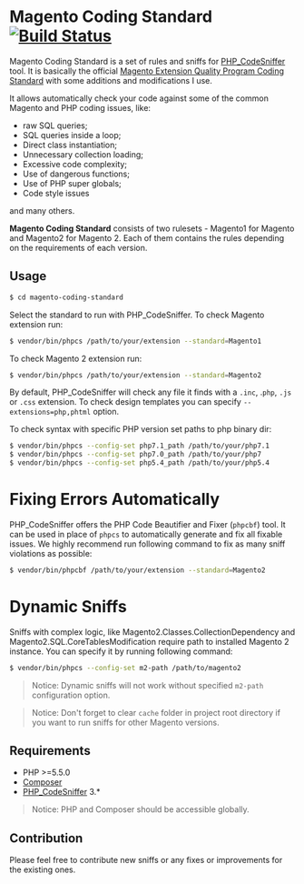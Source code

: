 # Magento Coding Standard [![Build Status](https://travis-ci.org/diazwatson/magento-coding-standards.svg?branch=master)](https://travis-ci.org/diazwatson/magento-coding-standards)

Magento Coding Standard is a set of rules and sniffs for [PHP_CodeSniffer](https://github.com/squizlabs/PHP_CodeSniffer) tool. It is basically the official [Magento Extension Quality Program Coding Standard](https://github.com/magento/marketplace-eqp) with some additions and modifications I use.

It allows automatically check your code against some of the common Magento and PHP coding issues, like:
- raw SQL queries;
- SQL queries inside a loop;
- Direct class instantiation;
- Unnecessary collection loading;
- Excessive code complexity;
- Use of dangerous functions;
- Use of PHP super globals;
- Code style issues

and many others.

**Magento Coding Standard** consists of two rulesets - Magento1 for Magento and Magento2 for Magento 2. Each of them contains the rules depending on the requirements of each version.

## Usage
```sh
$ cd magento-coding-standard
```
Select the standard to run with PHP_CodeSniffer. To check Magento extension run:
```sh
$ vendor/bin/phpcs /path/to/your/extension --standard=Magento1
```
To check Magento 2 extension run:
```sh
$ vendor/bin/phpcs /path/to/your/extension --standard=Magento2
```
By default, PHP_CodeSniffer will check any file it finds with a `.inc`, .`php`, `.js` or `.css` extension. To check design templates you can specify `--extensions=php,phtml` option.

To check syntax with specific PHP version set paths to php binary dir:
```sh
$ vendor/bin/phpcs --config-set php7.1_path /path/to/your/php7.1
$ vendor/bin/phpcs --config-set php7.0_path /path/to/your/php7
$ vendor/bin/phpcs --config-set php5.4_path /path/to/your/php5.4
```
# Fixing Errors Automatically

PHP_CodeSniffer offers the PHP Code Beautifier and Fixer (`phpcbf`) tool. It can be used in place of `phpcs` to automatically generate and fix all fixable issues. We highly recommend run following command to fix as many sniff violations as possible:
```sh
$ vendor/bin/phpcbf /path/to/your/extension --standard=Magento2
```
# Dynamic Sniffs

Sniffs with complex logic, like Magento2.Classes.CollectionDependency and Magento2.SQL.CoreTablesModification require path to installed Magento 2 instance. You can specify it by running following command:
```sh
$ vendor/bin/phpcs --config-set m2-path /path/to/magento2
```

>Notice: Dynamic sniffs will not work without specified ```m2-path``` configuration option.

>Notice: Don't forget to clear `cache` folder in project root directory if you want to run sniffs for other Magento versions.
 
## Requirements

* PHP >=5.5.0
* [Composer](https://getcomposer.org)
* [PHP_CodeSniffer](https://github.com/squizlabs/PHP_CodeSniffer) 3.*

> Notice: PHP and Composer should be accessible globally.

## Contribution

Please feel free to contribute new sniffs or any fixes or improvements for the existing ones.
